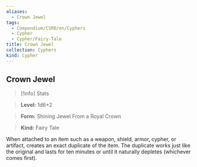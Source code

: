 ```yaml
---
aliases:
  - Crown Jewel
tags:
  - Compendium/CSRD/en/Cyphers
  - Cypher
  - Cypher/Fairy-Tale
title: Crown Jewel
collection: Cyphers
kind: Cypher
---
```

## Crown Jewel    
>[!info] Stats    
> **Level:** 1d6+2    
> **Form:** Shining Jewel From a Royal Crown    
> **Kind:** Fairy Tale  
    
When attached to an item such as a weapon, shield, armor, cypher, or artifact, creates an exact duplicate of the item. The duplicate works just like the original and lasts for ten minutes or until it naturally depletes (whichever comes first).